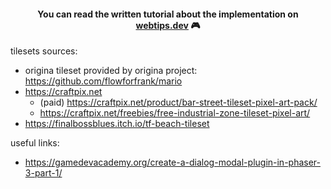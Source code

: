 <h4 align="center">You can read the written tutorial about the implementation on <strong><a href="https://www.webtips.dev/webtips/phaser/remake-mario-in-phaserjs-part1">webtips.dev</a></strong> 🎮</h4>

tilesets sources:
* origina tileset provided by origina project: https://github.com/flowforfrank/mario
* https://craftpix.net
  * (paid) https://craftpix.net/product/bar-street-tileset-pixel-art-pack/
  * https://craftpix.net/freebies/free-industrial-zone-tileset-pixel-art/
* https://finalbossblues.itch.io/tf-beach-tileset

useful links:

* https://gamedevacademy.org/create-a-dialog-modal-plugin-in-phaser-3-part-1/